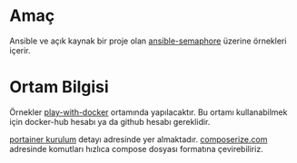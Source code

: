 # Amaç

Ansible ve açık kaynak bir proje olan [ansible-semaphore](https://www.ansible-semaphore.com/) üzerine örnekleri içerir.

# Ortam Bilgisi

Örnekler  [play-with-docker](https://labs.play-with-docker.com/) ortamında yapılacaktır. Bu ortamı kullanabilmek için docker-hub hesabı ya da github hesabı gereklidir.

[portainer kurulum](https://docs.portainer.io/start/install/server/docker/linux) detayı adresinde yer almaktadır.
[composerize.com](https://www.composerize.com/) adresinde komutları hızlıca compose dosyası formatına çevirebiliriz.